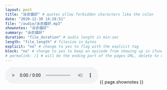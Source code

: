 ```yaml
---
layout: post
title: "泳衣備好" # quotes allow forbidden characters like the colon
date: "2020-12-30 14:28:51"
file: "/audio/泳衣備好.mp3"
shownotes: "泳衣備好"
summary: "泳衣備好"
duration: "file_duration" # audio length in min:sec
length: "file_length" # filesize in bytes
explicit: "no" # change to yes to flag with the explicit tag
block: "no" # change to yes to keep an episode from showing up in iTunes
# permalink: /1 # will be the ending part of the pages URL, delete to default to the title
---
```


<audio controls>
<source src="{{site.url}}{{site.baseurl}}{{ page.file }}" type="audio/x-mp3">
Your browser does not support the audio element.
</audio>
{{ page.shownotes }}

